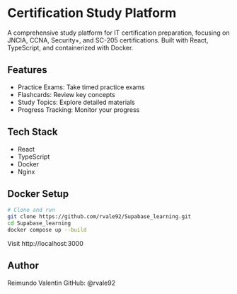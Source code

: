 # Certification Study Platform

A comprehensive study platform for IT certification preparation, focusing on JNCIA, CCNA, Security+, and SC-205 certifications. Built with React, TypeScript, and containerized with Docker.

## Features

* Practice Exams: Take timed practice exams
* Flashcards: Review key concepts
* Study Topics: Explore detailed materials
* Progress Tracking: Monitor your progress

## Tech Stack

* React
* TypeScript
* Docker
* Nginx

## Docker Setup

```bash
# Clone and run
git clone https://github.com/rvale92/Supabase_learning.git
cd Supabase_learning
docker compose up --build
```

Visit http://localhost:3000

## Author

Reimundo Valentin
GitHub: @rvale92